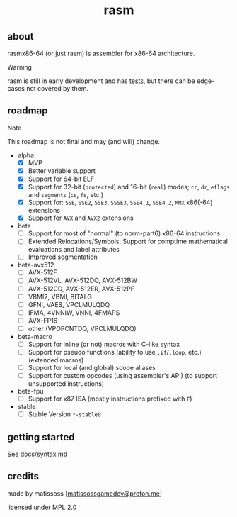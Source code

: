 <div align=center>
    <h1>rasm</h1>
</div>

## about

rasmx86-64 (or just rasm) is assembler for x86-64 architecture.

> [!WARNING]
> rasm is still in early development and has [tests](tests), but there can be edge-cases not covered by them.

## roadmap

> [!NOTE]
> This roadmap is not final and may (and will) change.

- alpha
    - [x] MVP
    - [x] Better variable support
    - [x] Support for 64-bit ELF
    - [x] Support for 32-bit (`protected`) and 16-bit (`real`) modes; `cr`, `dr`, `eflags` and `segments` (`cs`, `fs`, etc.)
    - [x] Support for: `SSE`, `SSE2`, `SSE3`, `SSSE3`, `SSE4_1`, `SSE4_2`, `MMX` x86(-64) extensions
    - [x] Support for `AVX` and `AVX2` extensions
- beta
    - [ ] Support for most of "normal" (to norm-part6) x86-64 instructions
    - [ ] Extended Relocations/Symbols, Support for comptime mathematical evaluations and label attributes
    - [ ] Improved segmentation
- beta-avx512
    - [ ] AVX-512F
    - [ ] AVX-512VL, AVX-512DQ, AVX-512BW
    - [ ] AVX-512CD, AVX-512ER, AVX-512PF
    - [ ] VBMI2, VBMI, BITALG
    - [ ] GFNI, VAES, VPCLMULQDQ
    - [ ] IFMA, 4VNNIW, VNNI, 4FMAPS
    - [ ] AVX-FP16
    - [ ] other (VPOPCNTDQ, VPCLMULQDQ)
- beta-macro
    - [ ] Support for inline (or not) macros with C-like syntax
    - [ ] Support for pseudo functions (ability to use `.if`/`.loop`, etc.) (extended macros)
    - [ ] Support for local (and global) scope aliases
    - [ ] Support for custom opcodes (using assembler's API) (to support unsupported instructions)
- beta-fpu
    - [ ] Support for x87 ISA (mostly instructions prefixed with `F`)
- stable
    - [ ] Stable Version `*-stable0`

## getting started

See [docs/syntax.md](docs/syntax.md)

## credits

made by matissoss [matissossgamedev@proton.me]

licensed under MPL 2.0
